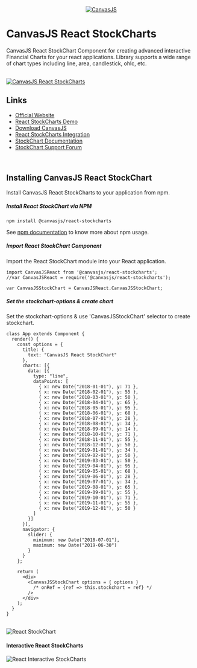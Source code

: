 <div align="center">
	<a href="https://www.npmjs.com/~canvasjs">
		<img src="https://canvasjs.com/wp-content/uploads/images/logo/canvasjs-logo-240x100.png" alt="CanvasJS"/>
	</a>
</div>

# CanvasJS React StockCharts
CanvasJS React StockChart Component for creating advanced interactive Financial Charts for your react applications. Library supports a wide range of chart types including line, area, candlestick, ohlc, etc.

<br/>

<a href="https://canvasjs.com/react-charts/#stockcharts">
	<img src="https://canvasjs.com/wp-content/uploads/images/npm/react/react-stockcharts.jpg" alt="CanvasJS React StockCharts">
</a>

<br/>

## Links
- [Official Website](https://canvasjs.com/)
- [React StockCharts Demo](https://canvasjs.com/react-charts/#stockcharts)
- [Download CanvasJS](https://canvasjs.com/download-html5-charting-graphing-library/)
- [React StockCharts Integration](https://canvasjs.com/docs/stockcharts/integration/react/)
- [StockChart Documentation](https://canvasjs.com/docs/stockcharts/basics-of-creating-html5-stockchart/)
- [StockChart Support Forum](https://canvasjs.com/forums/forum/stockchart-support/)

<br/>

## Installing CanvasJS React StockChart
Install CanvasJS React StockCharts to your application from npm.
##### Install React StockChart via NPM
```
npm install @canvasjs/react-stockcharts
```
See [npm documentation](https://docs.npmjs.com/) to know more about npm usage.

##### Import React StockChart Component
Import the React StockChart module into your React application.
```
import CanvasJSReact from '@canvasjs/react-stockcharts';
//var CanvasJSReact = require('@canvasjs/react-stockcharts');

var CanvasJSStockChart = CanvasJSReact.CanvasJSStockChart;
```

##### Set the stockchart-options & create chart
Set the stockchart-options & use 'CanvasJSStockChart' selector to create stockchart.
```
class App extends Component {
  render() {
    const options = {
      title: {
        text: "CanvasJS React StockChart"
      },
      charts: [{
        data: [{
          type: "line",
          dataPoints: [
            { x: new Date("2018-01-01"), y: 71 },
            { x: new Date("2018-02-01"), y: 55 },
            { x: new Date("2018-03-01"), y: 50 },
            { x: new Date("2018-04-01"), y: 65 },
            { x: new Date("2018-05-01"), y: 95 },
            { x: new Date("2018-06-01"), y: 68 },
            { x: new Date("2018-07-01"), y: 28 },
            { x: new Date("2018-08-01"), y: 34 },
            { x: new Date("2018-09-01"), y: 14 },
            { x: new Date("2018-10-01"), y: 71 },
            { x: new Date("2018-11-01"), y: 55 },
            { x: new Date("2018-12-01"), y: 50 },
            { x: new Date("2019-01-01"), y: 34 },
            { x: new Date("2019-02-01"), y: 50 },
            { x: new Date("2019-03-01"), y: 50 },
            { x: new Date("2019-04-01"), y: 95 },
            { x: new Date("2019-05-01"), y: 68 },
            { x: new Date("2019-06-01"), y: 28 },
            { x: new Date("2019-07-01"), y: 34 },
            { x: new Date("2019-08-01"), y: 65 },
            { x: new Date("2019-09-01"), y: 55 },
            { x: new Date("2019-10-01"), y: 71 },
            { x: new Date("2019-11-01"), y: 55 },
            { x: new Date("2019-12-01"), y: 50 }
          ]
        }]
      }],
      navigator: {
        slider: {
          minimum: new Date("2018-07-01"),
          maximum: new Date("2019-06-30")
        }
      }
    };
    
    return (
      <div>
        <CanvasJSStockChart options = { options }
          /* onRef = {ref => this.stockchart = ref} */
        />
      </div>
    );
  }
}
```

<br/>

<img src="https://canvasjs.com/wp-content/uploads/images/npm/react/react-stockchart.png" alt="React StockChart">

<br/>

#### Interactive React StockCharts
![React Interactive StockCharts](https://canvasjs.com/wp-content/uploads/images/npm/react/interactive-react-stockcharts.gif)